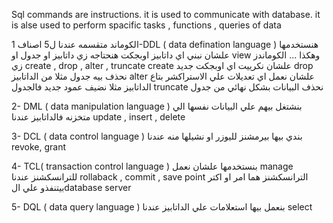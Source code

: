 Sql commands are instructions. it is used to communicate with database. it is alse used to perform spacific tasks , functions , queries of data  


الكوماند متقسمه عندنا ل5 اصناف
 1-DDL ( data defination language ) 
	 هنستخدمها علشان نبني اي داتابيز اوبجكت هنحتاجه 
	 زي داتابيز او جدول او view  وهكذا ...
	 الكوماندز زي create , drop , alter , truncate 
	 create علشان نكرييت اي اوبجكت جديد 
	 drop نحذف بيه جدول مثلا من الداتابيز
	 alter علشان نعمل اي تعديلات علي الاستراكشر بتاع الداتابيز 
	 مثلا نضيف عمود جديد فالجدول 
	 truncate نحذف البيانات بشكل نهائي من جدول 

2- DML ( data manipulation language )
	بنشتغل بيهم علي البيانات نفسها الي متخزنه فالداتابيز 
	عندنا update , insert , delete 

3- DCL ( data control language )
	بندي بيها بيرمشنز لليوزر او نشيلها منه عندنا revoke, grant

4- TCL( transaction control language )
	 بنستخدمها علشان نعمل manage للترانسكشنز 
	 عندنا rollaback , commit , save point
	 الترانسكشنز هما امر او اكتر بيتنفذو علي الdatabase server
	 
5- DQL ( data query language )
	بنعمل بيها استعلامات علي الداتابيز 
	عندنا select 


